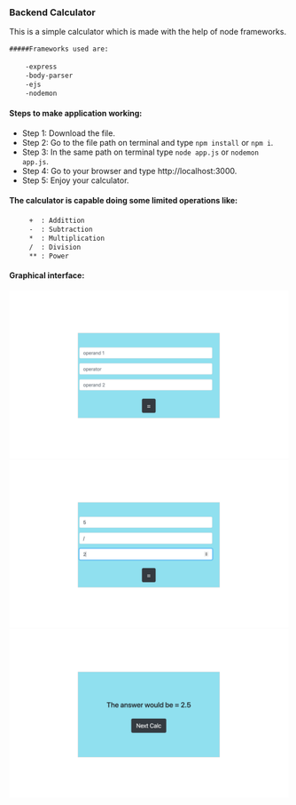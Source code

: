 ### Backend Calculator

This is a simple calculator which is made with the help of node frameworks.

    #####Frameworks used are:

        -express
        -body-parser
        -ejs
        -nodemon

#### Steps to make application working:

* Step 1: Download the file.
* Step 2: Go to the file path on terminal and type ```npm install``` or ```npm i```.
* Step 3: In the same path on terminal type ```node app.js``` or ```nodemon app.js```. 
* Step 4: Go to your browser and type http://localhost:3000.
* Step 5: Enjoy your calculator.

#### The calculator is capable doing some limited operations like:

         +  : Addittion 
         -  : Subtraction
         *  : Multiplication
         /  : Division
         ** : Power


#### Graphical interface:

<img src="./public/1.png">
<img src="./public/2.png">
<img src="./public/3.png">